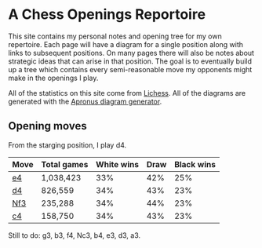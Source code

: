 # A Chess Openings Reportoire

This site contains my personal notes and opening tree for my own repertoire.
Each page will have a diagram for a single position along with links to
subsequent positions. On many pages there will also be notes about strategic
ideas that can arise in that position. The goal is to eventually build up a
tree which contains every semi-reasonable move my opponents might make in the
openings I play.

All of the statistics on this site come from
[Lichess](https://www.lichess.org). All of the diagrams are generated with the
[Apronus diagram generator](https://www.apronus.com/chess/diagram/editor/).

## Opening moves

From the starging position, I play d4.

Move                | Total games | White wins | Draw | Black wins
--------------------|-------------|------------|------|-----------
[e4](e4/index.md)   | 1,038,423   | 33%        | 42%  | 25%
[d4](d4/index.md)   | 826,559     | 34%        | 43%  | 23%
[Nf3](Nf3/index.md) | 235,288     | 34%        | 44%  | 23%
[c4](c4/index.md)   | 158,750     | 34%        | 43%  | 23%

Still to do: g3, b3, f4, Nc3, b4, e3, d3, a3.
